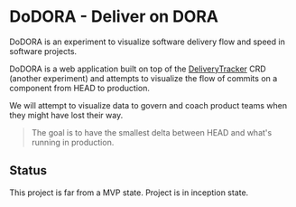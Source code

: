# DoDORA - Deliver on DORA

DoDORA is an experiment to visualize software delivery 
flow and speed in software projects.

DoDORA is a web application built on top of the [DeliveryTracker](https://github.com/laetho/deliverytracker)
CRD (another experiment) and attempts to visualize the flow of 
commits on a component from HEAD to production.

We will attempt to visualize data to govern and coach product teams when
they might have lost their way. 

>The goal is to have the smallest delta between HEAD and what's 
 running in production.

## Status

This project is far from a MVP state. Project is in inception state.

